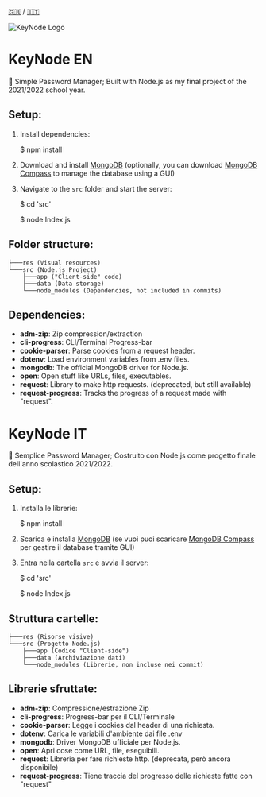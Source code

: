 [🇬🇧](#keynode-EN) / [🇮🇹](#keynode-IT)

![KeyNode Logo](https://github.com/alex65ferrari/KeyNode/blob/main/res/Logo@4x.png)

# KeyNode EN
🔐 Simple Password Manager; Built with Node.js as my final project of the 2021/2022 
school year.

## Setup:
1) Install dependencies:

    $ npm install

2) Download and install [MongoDB](https://www.mongodb.com/try/download/community) (optionally, you can download [MongoDB Compass](https://www.mongodb.com/try/download/compass) to manage the database using a GUI)

3) Navigate to the `src` folder and start the server:

    $ cd 'src'

    $ node Index.js

## Folder structure:

    ├───res (Visual resources)
    └───src (Node.js Project)
        ├───app ("Client-side" code)
        ├───data (Data storage)
        └───node_modules (Dependencies, not included in commits)

## Dependencies:
- **adm-zip**: Zip compression/extraction
- **cli-progress**: CLI/Terminal Progress-bar
- **cookie-parser**: Parse cookies from a request header.
- **dotenv**: Load environment variables from .env files.
- **mongodb**: The official MongoDB driver for Node.js.
- **open**: Open stuff like URLs, files, executables.
- **request**: Library to make http requests. (deprecated, but still available)
- **request-progress**: Tracks the progress of a request made with "request".


# KeyNode IT
🔐 Semplice Password Manager; Costruito con Node.js come progetto finale dell'anno scolastico 2021/2022.

## Setup:
1) Installa le librerie:

    $ npm install

2) Scarica e installa [MongoDB](https://www.mongodb.com/try/download/community) (se vuoi puoi scaricare [MongoDB Compass](https://www.mongodb.com/try/download/compass) per gestire il database tramite GUI)

3) Entra nella cartella `src` e avvia il server:

    $ cd 'src'

    $ node Index.js

## Struttura cartelle:

    ├───res (Risorse visive)
    └───src (Progetto Node.js)
        ├───app (Codice "Client-side")
        ├───data (Archiviazione dati)
        └───node_modules (Librerie, non incluse nei commit)

## Librerie sfruttate:
- **adm-zip**: Compressione/estrazione Zip
- **cli-progress**: Progress-bar per il CLI/Terminale
- **cookie-parser**: Legge i cookies dal header di una richiesta.
- **dotenv**: Carica le variabili d'ambiente dai file .env
- **mongodb**: Driver MongoDB ufficiale per Node.js.
- **open**: Apri cose come URL, file, eseguibili.
- **request**: Libreria per fare richieste http. (deprecata, però ancora disponibile)
- **request-progress**: Tiene traccia del progresso delle richieste fatte con "request"